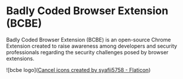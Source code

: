 # Badly Coded Browser Extension (BCBE)
Badly Coded Browser Extension (BCBE) is an open-source Chrome Extension created to raise awareness among developers and security professionals regarding the security challenges posed by browser extensions.

![bcbe logo](<a href="https://www.flaticon.com/free-icons/cancel" title="cancel icons">Cancel icons created by syafii5758 - Flaticon</a>)

